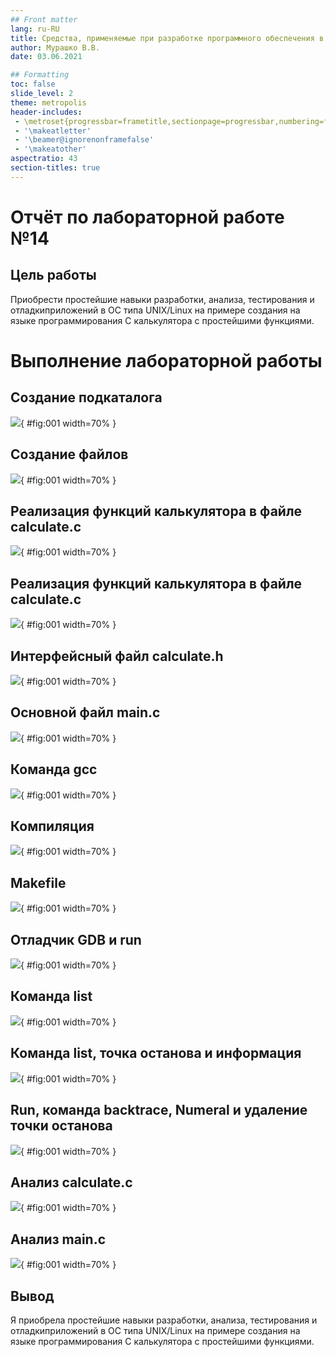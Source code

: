 ```yaml
---
## Front matter
lang: ru-RU
title: Средства, применяемые при разработке программного обеспечения в ОС типа UNIX/Linux
author: Мурашко В.В.
date: 03.06.2021

## Formatting
toc: false
slide_level: 2
theme: metropolis
header-includes: 
 - \metroset{progressbar=frametitle,sectionpage=progressbar,numbering=fraction}
 - '\makeatletter'
 - '\beamer@ignorenonframefalse'
 - '\makeatother'
aspectratio: 43
section-titles: true
---
```


# Отчёт по лабораторной работе №14

## Цель работы

Приобрести простейшие навыки разработки, анализа, тестирования и отладкиприложений в ОС типа UNIX/Linux на примере создания на языке программирования С калькулятора с простейшими функциями.

# Выполнение лабораторной работы

## Создание подкаталога

![](image/01.png){ #fig:001 width=70% }

## Создание файлов

![](image/02.png){ #fig:001 width=70% }

## Реализация функций калькулятора в файле calculate.c

![](image/03.png){ #fig:001 width=70% }

## Реализация функций калькулятора в файле calculate.c

![](image/04.png){ #fig:001 width=70% }

## Интерфейсный файл calculate.h

![](image/05.png){ #fig:001 width=70% }

## Основной файл main.c

![](image/06.png){ #fig:001 width=70% }

## Команда gcc

![](image/07.png){ #fig:001 width=70% }

## Компиляция

![](image/08.png){ #fig:001 width=70% }

## Makefile

![](image/09.png){ #fig:001 width=70% }

## Отладчик GDB и run

![](image/10.png){ #fig:001 width=70% }

## Команда list

![](image/11.png){ #fig:001 width=70% }

## Команда list, точка останова и информация

![](image/12.png){ #fig:001 width=70% }

## Run, команда backtrace, Numeral и удаление точки останова

![](image/13.png){ #fig:001 width=70% }

## Анализ calculate.c

![](image/14.png){ #fig:001 width=70% }

## Анализ main.c

![](image/15.png){ #fig:001 width=70% }

## Вывод

Я приобрела простейшие навыки разработки, анализа, тестирования и отладкиприложений в ОС типа UNIX/Linux на примере создания на языке программирования С калькулятора с простейшими функциями.
